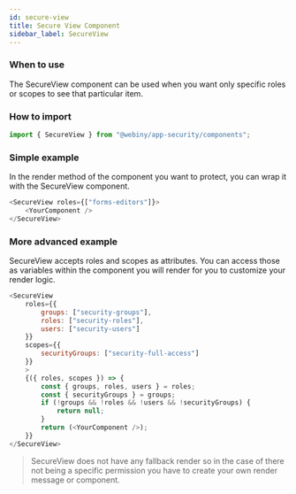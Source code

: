 ```yaml
---
id: secure-view
title: Secure View Component
sidebar_label: SecureView
---
```


### When to use
The SecureView component can be used when you want only specific roles or scopes to see that particular item.

### How to import
```js
import { SecureView } from "@webiny/app-security/components";
```

### Simple example
In the render method of the component you want to protect, you can wrap it with the SecureView component.
```js
<SecureView roles={["forms-editors"]}>
    <YourComponent />
</SecureView>
```

### More advanced example
SecureView accepts roles and scopes as attributes. You can access those as variables within the component you will render for you to customize your render logic.
```js
<SecureView
    roles={{
        groups: ["security-groups"],
        roles: ["security-roles"],
        users: ["security-users"]
    }}
    scopes={{
        securityGroups: ["security-full-access"]
    }}
    >
    {({ roles, scopes }) => {
        const { groups, roles, users } = roles;
        const { securityGroups } = groups;
        if (!groups && !roles && !users && !securityGroups) {
            return null;
        }
        return (<YourComponent />);
    }}
</SecureView>
```

> SecureView does not have any fallback render so in the case of there not being a specific permission you have to create your own render message or component.